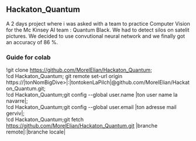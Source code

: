 ## Hackaton_Quantum
A 2 days project where i was asked with a team to practice Computer Vision for the Mc Kinsey AI team : Quantum Black. 
We had to detect silos on satelit pictures. We decided to use convutional neural network and we finally got an accuracy of 86 %. 
### Guide for colab
!git clone https://github.com/MorelElian/Hackaton_Quantum;  
!cd Hackaton_Quantum; git remote set-url origin https://|tonNomBigDive>|:|tontokenLaPilch|@github.com/MorelElian/Hackaton_Quantum.git;  
!cd Hackaton_Quantum;git config --global user.name |ton user name la navarre|;  
!cd Hackaton_Quantum;git config --global user.email |ton adresse mail gerviv|;  
!cd Hackaton_Quantum;git fetch https://github.com/MorelElian/Hackaton_Quantum.git |branche remote|:|branche locale|  
